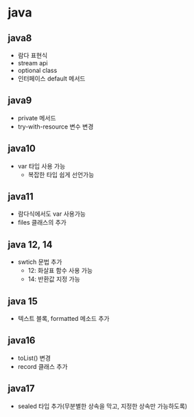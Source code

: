 # java

## java8

- 람다 표현식
- stream api
- optional class
- 인터페이스 default 메서드

## java9

- private 메서드
- try-with-resource 변수 변경

## java10

- var 타입 사용 가능
  - 복잡한 타입 쉽게 선언가능

## java11

- 람다식에서도 var 사용가능
- files 클래스의 추가

## java 12, 14

- swtich 문법 추가
  - 12: 화살표 함수 사용 가능
  - 14: 반환값 지정 가능

## java 15

- 텍스트 블록, formatted 메소드 추가

## java16

- toList() 변경
- record 클래스 추가

## java17

- sealed 타입 추가(무분별한 상속을 막고, 지정한 상속만 가능하도록)